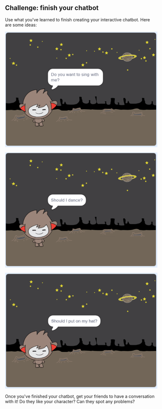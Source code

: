 ## Challenge: finish your chatbot

Use what you've learned to finish creating your interactive chatbot. Here are some ideas:

![ChatBot ideas](images/chatbot-ideas1.png)

![ChatBot ideas](images/chatbot-ideas2.png)

![ChatBot ideas](images/chatbot-ideas3.png)

Once you've finished your chatbot, get your friends to have a conversation with it! Do they like your character? Can they spot any problems?